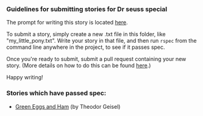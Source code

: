 ### Guidelines for submitting stories for Dr seuss special

The prompt for writing this story is located [here](../../spec/prompts/dr_seuss_special_spec.rb).

To submit a story, simply create a new .txt file in this folder, like "my_little_pony.txt". Write your story
in that file, and then run `rspec` from the command line anywhere in the project, to see if it passes spec.

Once you're ready to submit, submit a pull request containing your new story.
(More details on how to do this can be found [here](../../README.md).)

Happy writing!

### Stories which have passed spec:

- [Green Eggs and Ham](green_eggs_and_ham.txt) (by Theodor Geisel)
